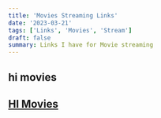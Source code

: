 ```yaml
---
title: 'Movies Streaming Links'
date: '2023-03-21'
tags: ['Links', 'Movies', 'Stream']
draft: false
summary: Links I have for Movie streaming
---
```


## hi movies

## [HI Movies](https://www5.himovies.to/)
